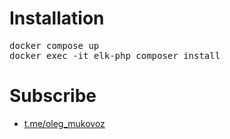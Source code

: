 # Installation

<pre>docker compose up
docker exec -it elk-php composer install
</pre>


# Subscribe
 - [t.me/oleg_mukovoz]()